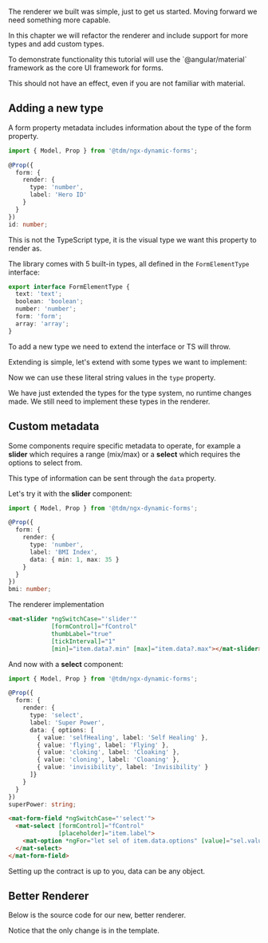 <!--@tdm-example:part1-->
The renderer we built was simple, just to get us started. Moving forward
we need something more capable.

In this chapter we will refactor the renderer and include support
for more types and add custom types.

<div class="alert">
  To demonstrate functionality this tutorial will use the
  `@angular/material` framework as the core UI framework for forms.

  This should not have an effect, even if you are not familiar with
  material. 
</div> 

## Adding a new type
A form property metadata includes information about the type of the
form property.

```ts
import { Model, Prop } from '@tdm/ngx-dynamic-forms';

@Prop({
  form: {
    render: {
      type: 'number',
      label: 'Hero ID'
    }
  }
})
id: number;
```

This is not the TypeScript type, it is the visual type we want this
property to render as.

The library comes with 5 built-in types, all defined in the
`FormElementType` interface:
 
```ts
export interface FormElementType {
  text: 'text';
  boolean: 'boolean';
  number: 'number';
  form: 'form';
  array: 'array';
}
```

To add a new type we need to extend the interface or TS will throw.

Extending is simple, let's extend with some types we want to implement:

<!--@tdm-example:part1-->
<!--@tdm-example:part2-->

Now we can use these literal string values in the `type` property.

<div class="info">
  We have just extended the types for the type system, no runtime changes
  made. We still need to implement these types in the renderer.
</div>

## Custom metadata
Some components require specific metadata to operate, for example a
**slider** which requires a range (mix/max) or a **select**
which requires the options to select from.

This type of information can be sent through the `data` property.

Let's try it with the **slider** component:

```ts
import { Model, Prop } from '@tdm/ngx-dynamic-forms';

@Prop({
  form: {
    render: {
      type: 'number',
      label: 'BMI Index',
      data: { min: 1, max: 35 }
    }
  }
})
bmi: number;
```

The renderer implementation

```html     
<mat-slider *ngSwitchCase="'slider'"
            [formControl]="fControl"
            thumbLabel="true"
            [tickInterval]="1"
            [min]="item.data?.min" [max]="item.data?.max"></mat-slider>
```


And now with a **select** component:


```ts
import { Model, Prop } from '@tdm/ngx-dynamic-forms';

@Prop({
  form: {
    render: {
      type: 'select',
      label: 'Super Power',
      data: { options: [
        { value: 'selfHealing', label: 'Self Healing' },
        { value: 'flying', label: 'Flying' },
        { value: 'cloking', label: 'Cloaking' },
        { value: 'cloning', label: 'Cloaning' },
        { value: 'invisibility', label: 'Invisibility' }
      ]}
    }
  }
})
superPower: string;
```

```html
<mat-form-field *ngSwitchCase="'select'">
  <mat-select [formControl]="fControl"
              [placeholder]="item.label">
    <mat-option *ngFor="let sel of item.data.options" [value]="sel.value">{{sel.label || sel.value}}</mat-option>
  </mat-select>
</mat-form-field>
```

<div class="info">
  Setting up the contract is up to you, data can be any object.
</div>

## Better Renderer
Below is the source code for our new, better renderer.  

Notice that the only change is in the template.
<!--@tdm-example:part2-->